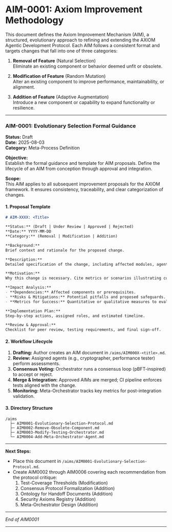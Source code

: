 # AIM-0001: Axiom Improvement Methodology

This document defines the Axiom Improvement Mechanism (AIM), a structured, evolutionary approach to refining and extending the AXIOM Agentic Development Protocol. Each AIM follows a consistent format and targets changes that fall into one of three categories:

1. **Removal of Feature** (Natural Selection)\
   Eliminate an existing component or behavior deemed unfit or obsolete.

2. **Modification of Feature** (Random Mutation)\
   Alter an existing component to improve performance, maintainability, or alignment.

3. **Addition of Feature** (Adaptive Augmentation)\
   Introduce a new component or capability to expand functionality or resilience.

---

### AIM-0001: Evolutionary Selection Formal Guidance

**Status:** Draft\
**Date:** 2025-08-03\
**Category:** Meta-Process Definition

**Objective:**\
Establish the formal guidance and template for AIM proposals. Define the lifecycle of an AIM from conception through approval and integration.

**Scope:**\
This AIM applies to all subsequent improvement proposals for the AXIOM framework. It ensures consistency, traceability, and clear categorization of changes.

#### 1. Proposal Template

```markdown
# AIM-XXXX: <Title>

**Status:** (Draft | Under Review | Approved | Rejected)  
**Date:** YYYY-MM-DD  
**Category:** (Removal | Modification | Addition)  

**Background:**  
Brief context and rationale for the proposed change.

**Description:**  
Detailed specification of the change, including affected modules, agents, and workflows.

**Motivation:**  
Why this change is necessary. Cite metrics or scenarios illustrating current limitations.

**Impact Analysis:**  
- **Dependencies:** Affected components or prerequisites.  
- **Risks & Mitigations:** Potential pitfalls and proposed safeguards.  
- **Metrics for Success:** Quantitative or qualitative measures to evaluate effectiveness.

**Implementation Plan:**  
Step-by-step actions, assigned roles, and estimated timeline.

**Review & Approval:**  
Checklist for peer review, testing requirements, and final sign-off.
```

#### 2. Workflow Lifecycle

1. **Drafting:** Author creates an AIM document in `/aims/AIM000X-<title>.md`.
2. **Review:** Assigned agents (e.g., cryptographer, performance tester) perform assessments.
3. **Consensus Voting:** Orchestrator runs a consensus loop (pBFT-inspired) to accept or reject.
4. **Merge & Integration:** Approved AIMs are merged; CI pipeline enforces tests aligned with the change.
5. **Monitoring:** Meta-Orchestrator tracks key metrics for post-integration validation.

#### 3. Directory Structure

```
/aims
  ├─ AIM0001-Evolutionary-Selection-Protocol.md
  ├─ AIM0002-Remove-Obsolete-Component.md
  ├─ AIM0003-Modify-Testing-Orchestrator.md
  └─ AIM0004-Add-Meta-Orchestrator-Agent.md
```

---

**Next Steps:**

- Place this document in `/aims/AIM0001-Evolutionary-Selection-Protocol.md`.
- Create AIM0002 through AIM0006 covering each recommendation from the protocol critique:
  1. Test-Coverage Thresholds (Modification)
  2. Consensus Protocol Formalization (Addition)
  3. Ontology for Handoff Documents (Addition)
  4. Security Axioms Registry (Addition)
  5. Meta-Orchestrator Design (Addition)

---

*End of AIM0001*

---
